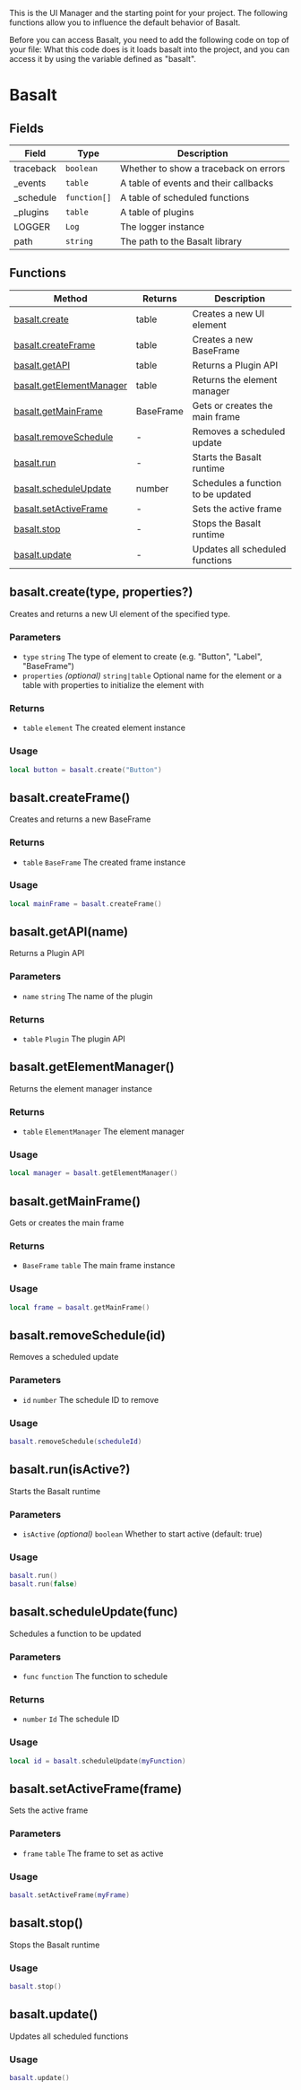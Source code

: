 This is the UI Manager and the starting point for your project. The following functions allow you to influence the default behavior of Basalt.

Before you can access Basalt, you need to add the following code on top of your file:
What this code does is it loads basalt into the project, and you can access it by using the variable defined as "basalt".
# Basalt

## Fields

|Field|Type|Description|
|---|---|---|
|traceback|`boolean`|Whether to show a traceback on errors|
|_events|`table`|A table of events and their callbacks|
|_schedule|`function[]`|A table of scheduled functions|
|_plugins|`table`|A table of plugins|
|LOGGER|`Log`|The logger instance|
|path|`string`|The path to the Basalt library|

## Functions

|Method|Returns|Description|
|---|---|---|
|[basalt.create](#basalt.create)|table|Creates a new UI element
|[basalt.createFrame](#basalt.createFrame)|table|Creates a new BaseFrame
|[basalt.getAPI](#basalt.getAPI)|table|Returns a Plugin API
|[basalt.getElementManager](#basalt.getElementManager)|table|Returns the element manager
|[basalt.getMainFrame](#basalt.getMainFrame)|BaseFrame|Gets or creates the main frame
|[basalt.removeSchedule](#basalt.removeSchedule)|-|Removes a scheduled update
|[basalt.run](#basalt.run)|-|Starts the Basalt runtime
|[basalt.scheduleUpdate](#basalt.scheduleUpdate)|number|Schedules a function to be updated
|[basalt.setActiveFrame](#basalt.setActiveFrame)|-|Sets the active frame
|[basalt.stop](#basalt.stop)|-|Stops the Basalt runtime
|[basalt.update](#basalt.update)|-|Updates all scheduled functions

## basalt.create(type, properties?)
Creates and returns a new UI element of the specified type.

### Parameters
* `type` `string` The type of element to create (e.g. "Button", "Label", "BaseFrame")
* `properties` *(optional)* `string|table` Optional name for the element or a table with properties to initialize the element with

### Returns
* `table` `element` The created element instance

### Usage
 ```lua
local button = basalt.create("Button")
```

## basalt.createFrame()
Creates and returns a new BaseFrame

### Returns
* `table` `BaseFrame` The created frame instance

### Usage
 ```lua
local mainFrame = basalt.createFrame()
```

## basalt.getAPI(name)
Returns a Plugin API

### Parameters
* `name` `string` The name of the plugin

### Returns
* `table` `Plugin` The plugin API

## basalt.getElementManager()
Returns the element manager instance

### Returns
* `table` `ElementManager` The element manager

### Usage
 ```lua
local manager = basalt.getElementManager()
```

## basalt.getMainFrame()
Gets or creates the main frame

### Returns
* `BaseFrame` `table` The main frame instance

### Usage
 ```lua
local frame = basalt.getMainFrame()
```

## basalt.removeSchedule(id)
Removes a scheduled update

### Parameters
* `id` `number` The schedule ID to remove

### Usage
 ```lua
basalt.removeSchedule(scheduleId)
```

## basalt.run(isActive?)
Starts the Basalt runtime

### Parameters
* `isActive` *(optional)* `boolean` Whether to start active (default: true)

### Usage
 ```lua
basalt.run()
basalt.run(false)
```

## basalt.scheduleUpdate(func)
Schedules a function to be updated

### Parameters
* `func` `function` The function to schedule

### Returns
* `number` `Id` The schedule ID

### Usage
 ```lua
local id = basalt.scheduleUpdate(myFunction)
```

## basalt.setActiveFrame(frame)
Sets the active frame

### Parameters
* `frame` `table` The frame to set as active

### Usage
 ```lua
basalt.setActiveFrame(myFrame)
```

## basalt.stop()
Stops the Basalt runtime

### Usage
 ```lua
basalt.stop()
```

## basalt.update()
Updates all scheduled functions

### Usage
 ```lua
basalt.update()
```


